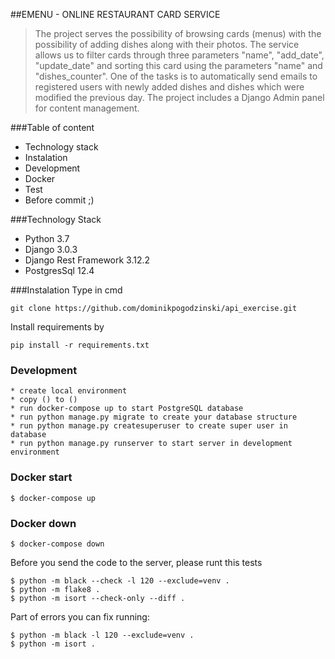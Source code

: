 ##EMENU - ONLINE RESTAURANT CARD SERVICE
> The project serves the possibility of browsing cards (menus) with the possibility of adding dishes along with their photos. 
> The service allows us to filter cards through three parameters "name", "add_date", "update_date" 
> and sorting this card using the parameters "name" and "dishes_counter".
> One of the tasks is to automatically send emails to registered users with newly added dishes and dishes
> which were modified the previous day.
> The project includes a Django Admin panel for content management. 

###Table of content
 - Technology stack
 - Instalation
 - Development
 - Docker
 - Test
 - Before commit ;)

###Technology Stack
 - Python 3.7
 - Django 3.0.3
 - Django Rest Framework 3.12.2
 - PostgresSql 12.4

###Instalation
Type in cmd
```
git clone https://github.com/dominikpogodzinski/api_exercise.git
```

Install requirements by 
```
pip install -r requirements.txt
```

### Development
```
* create local environment
* copy () to ()
* run docker-compose up to start PostgreSQL database
* run python manage.py migrate to create your database structure
* run python manage.py createsuperuser to create super user in database
* run python manage.py runserver to start server in development environment
```

### Docker start
```
$ docker-compose up
```

### Docker down
```
$ docker-compose down
```


Before you send the code to the server, please runt this tests
```
$ python -m black --check -l 120 --exclude=venv .
$ python -m flake8 .
$ python -m isort --check-only --diff .
```
Part of errors you can fix running:
```
$ python -m black -l 120 --exclude=venv .
$ python -m isort .
```